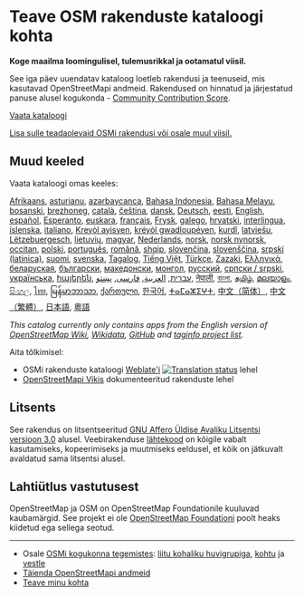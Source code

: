 # Teave OSM rakenduste kataloogi kohta

**Koge maailma loomingulisel, tulemusrikkal ja ootamatul viisil.**

See iga päev uuendatav kataloog loetleb rakendusi ja teenuseid, mis kasutavad
OpenStreetMapi andmeid. Rakendused on hinnatud ja järjestatud panuse alusel
kogukonda - [Community Contribution Score](/docs/score).

[Vaata kataloogi](https://osm-apps.zottelig.ch)

[Lisa sulle teadaolevaid OSMi rakendusi või osale muul
viisil.](https://wiki.openstreetmap.org/wiki/OSM_Apps_Catalog)

## Muud keeled

Vaata kataloogi omas keeles:

[Afrikaans](/?lang=af), [asturianu](/?lang=ast), [azərbaycanca](/?lang=az),
[Bahasa Indonesia](/?lang=id), [Bahasa Melayu](/?lang=ms),
[bosanski](/?lang=bs), [brezhoneg](/?lang=br), [català](/?lang=ca),
[čeština](/?lang=cs), [dansk](/?lang=da), [Deutsch](/?lang=de),
[eesti](/?lang=et), [English](/?lang=en), [español](/?lang=es),
[Esperanto](/?lang=eo), [euskara](/?lang=eu), [français](/?lang=fr),
[Frysk](/?lang=fy), [galego](/?lang=gl), [hrvatski](/?lang=hr),
[interlingua](/?lang=ia), [íslenska](/?lang=is), [italiano](/?lang=it), [Kreyòl
ayisyen](/?lang=ht), [kréyòl gwadloupéyen](/?lang=gcf), [kurdî](/?lang=ku),
[latviešu](/?lang=lv), [Lëtzebuergesch](/?lang=lb), [lietuvių](/?lang=lt),
[magyar](/?lang=hu), [Nederlands](/?lang=nl), [norsk](/?lang=no), [norsk
nynorsk](/?lang=nn), [occitan](/?lang=oc), [polski](/?lang=pl),
[português](/?lang=pt), [română](/?lang=ro), [shqip](/?lang=sq),
[slovenčina](/?lang=sk), [slovenščina](/?lang=sl), [srpski
(latinica)](/?lang=sr-latn), [suomi](/?lang=fi), [svenska](/?lang=sv),
[Tagalog](/?lang=tl), [Tiếng Việt](/?lang=vi), [Türkçe](/?lang=tr),
[Zazaki](/?lang=diq), [Ελληνικά](/?lang=el), [беларуская](/?lang=be),
[български](/?lang=bg), [македонски](/?lang=mk), [монгол](/?lang=mn),
[русский](/?lang=ru), [српски / srpski](/?lang=sr), [українська](/?lang=uk),
[հայերեն](/?lang=hy), [עברית](/?lang=he), [العربية](/?lang=ar),
[فارسی](/?lang=fa), [پښتو](/?lang=ps), [नेपाली](/?lang=ne), [বাংলা](/?lang=bn),
[தமிழ்](/?lang=ta), [മലയാളം](/?lang=ml), [සිංහල](/?lang=si), [ไทย](/?lang=th),
[မြန်မာဘာသာ](/?lang=my), [ქართული](/?lang=ka), [한국어](/?lang=ko),
[ⵜⴰⵎⴰⵣⵉⵖⵜ](/?lang=tzm), [中文（简体）](/?lang=zh-hans), [中文（繁體）](/?lang=zh-hant),
[日本語](/?lang=ja), [粵語](/?lang=yue)

*This catalog currently only contains apps from the English version of
[OpenStreetMap Wiki](https://wiki.openstreetmap.org/),
[Wikidata](https://www.wikidata.org/), [GitHub](https://github.com/) and
[taginfo project list](https://taginfo.openstreetmap.org/projects).*

Aita tõlkimisel:

- OSMi rakenduste kataloogi
  [Weblate'i](https://hosted.weblate.org/projects/osm-apps-catalog/osm-apps-catalog)
  <a href="https://hosted.weblate.org/engage/osm-apps-catalog/" target="_blank" rel="noreferrer">
  <img src="https://hosted.weblate.org/widgets/osm-apps-catalog/-/svg-badge.svg" alt="Translation status" /></a>
  lehel
- [OpenStreetMapi Vikis](https://wiki.openstreetmap.org/wiki/Wiki_Translation)
  dokumenteeritud rakenduste lehel

## Litsents

See rakendus on litsentseeritud [GNU Affero Üldise Avaliku Litsentsi versioon
3.0](https://github.com/ToastHawaii/osm-apps-catalog/blob/master/LICENSE)
alusel. Veebirakenduse
[lähtekood](https://github.com/ToastHawaii/osm-apps-catalog) on kõigile vabalt
kasutamiseks, kopeerimiseks ja muutmiseks eeldusel, et kõik on jätkuvalt
avaldatud sama litsentsi alusel.

## Lahtiütlus vastutusest
OpenStreetMap ja OSM on OpenStreetMap Foundationile kuuluvad kaubamärgid. See
projekt ei ole [OpenStreetMap Foundationi](https://osmfoundation.org/) poolt
heaks kiidetud ega sellega seotud.

---

- Osale [OSMi kogukonna
  tegemistes](https://resultmaps.neis-one.org/oooc?layers=B&zoom=5&lat=47.6215&lon=7.5816&contributors=TTTTTT):
  [liitu kohaliku huvigrupiga](https://usergroups.openstreetmap.de/),
  [kohtu](https://osmcal.org/) ja [vestle](https://community.osm.be/)
- [Täienda OpenStreetMapi
  andmeid](https://wiki.openstreetmap.org/wiki/How_to_contribute)
- [Teave minu kohta](https://wiki.openstreetmap.org/wiki/User:ToastHawaii)
